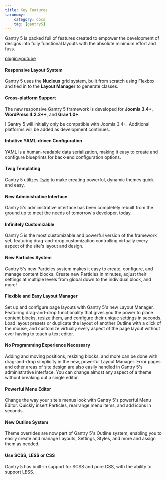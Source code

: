 ```yaml
---
title: Key Features
taxonomy:
    category: docs
    tag: [gantry5]
---
```


Gantry 5 is packed full of features created to empower the development of designs into fully functional layouts with the absolute minimum effort and fuss.

[plugin:youtube](https://www.youtube.com/watch?v=H0RCz-ziJoo)

#### Responsive Layout System

Gantry 5 uses the **Nucleus** grid system, built from scratch using Flexbox and tied in to the **Layout Manager** to generate classes.

#### Cross-platform Support

The new responsive Gantry 5 framework is developed for **Joomla 3.4+**, **WordPress 4.2.2++**, and **Grav 1.0+**.

! Gantry 5 will initially only be compatible with Joomla 3.4+. Additional platforms will be added as development continues.

#### Intuitive YAML-driven Configuration

[YAML](http://yaml.org/) is a human-readable data serialization, making it easy to create and configure blueprints for back-end configuration options.

#### Twig Templating

Gantry 5 utilizes [Twig](http://twig.sensiolabs.org/) to make creating powerful, dynamic themes quick and easy.

#### New Administrative Interface

Gantry 5's administrative interface has been completely rebuilt from the ground up to meet the needs of tomorrow's developer, today.

#### Infinitely Customizable

Gantry 5 is the most customizable and powerful version of the framework yet, featuring drag-and-drop customization controlling virtually every aspect of the site's layout and design.

#### New Particles System

Gantry 5's new Particles system makes it easy to create, configure, and manage content blocks. Create new Particles in minutes, adjust their settings at multiple levels from global down to the individual block, and more!

#### Flexible and Easy Layout Manager

Set up and configure page layouts with Gantry 5's new Layout Manager. Featuring drag-and-drop functionality that gives you the power to place content blocks, resize them, and configure their unique settings in seconds. Load layout presets or duplicate the layout of another Outline with a click of the mouse, and customize virtually every aspect of the page layout without ever having to touch a text editor.

#### No Programming Experience Necessary

Adding and moving positions, resizing blocks, and more can be done with drag-and-drop simplicity in the new, powerful Layout Manager. Error pages and other areas of site design are also easily handled in Gantry 5's administrative interface. You can change almost any aspect of a theme without breaking out a single editor.

#### Powerful Menu Editor

Change the way your site's menus look with Gantry 5's powerful Menu Editor. Quickly insert Particles, rearrange menu items, and add icons in seconds.

#### New Outline System

Theme overrides are now part of Gantry 5's Outline system, enabling you to easily create and manage Layouts, Settings, Styles, and more and assign them as needed.

#### Use SCSS, LESS or CSS

Gantry 5 has built-in support for SCSS and pure CSS, with the ability to support LESS.

